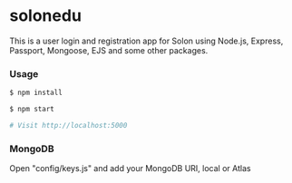 # solonedu

This is a user login and registration app for Solon using Node.js, Express, Passport, Mongoose, EJS and some other packages.

### Usage

```sh
$ npm install
```

```sh
$ npm start

# Visit http://localhost:5000
```

### MongoDB

Open "config/keys.js" and add your MongoDB URI, local or Atlas
